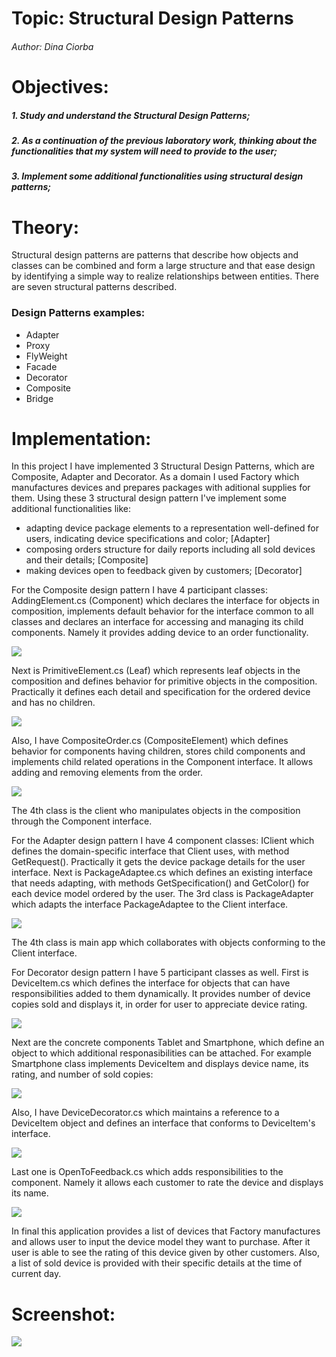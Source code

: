 # Topic: Structural Design Patterns
###### Author: Dina Ciorba
# Objectives:
##### 1. Study and understand the Structural Design Patterns;
##### 2. As a continuation of the previous laboratory work, thinking about the functionalities that my system will need to provide to the user;
##### 3. Implement some additional functionalities using structural design patterns;
# Theory:
Structural design patterns are patterns that describe how objects and classes can be combined and form a large structure and that ease design by identifying a simple way to realize relationships between entities. There are seven structural patterns described.
### Design Patterns examples:
- Adapter
- Proxy
- FlyWeight
- Facade
- Decorator
- Composite
- Bridge
# Implementation:

In this project I have implemented 3 Structural Design Patterns, which are Composite, Adapter and Decorator. As a domain I used Factory which manufactures devices 
and prepares packages with aditional supplies for them. Using these 3 structural design pattern I've implement some additional functionalities like: 
* adapting device package elements to a representation well-defined for users, indicating device specifications and color; [Adapter]
* composing orders structure for daily reports including all sold devices and their details; [Composite]
* making devices open to feedback given by customers; [Decorator]

For the Composite design pattern I have 4 participant classes: AddingElement.cs (Component) which declares the interface for objects in composition, implements default behavior for the interface common to all classes and declares an interface for accessing and managing its child components. Namely it provides adding device to an order functionality.

![](images/screen_lab2_1.png)

Next is PrimitiveElement.cs (Leaf) which represents leaf objects in the composition and defines behavior for primitive objects in the composition. Practically it defines each detail and specification for the ordered device and has no children.

![](images/screen_lab2_2.png)

Also, I have CompositeOrder.cs (CompositeElement) which defines behavior for components having children, stores child components and implements child related operations in the Component interface. It allows adding and removing elements from the order.

![](images/screen_lab2_3.png)

The 4th class is the client who manipulates objects in the composition through the Component interface.

For the Adapter design pattern I have 4 component classes: IClient which defines the domain-specific interface that Client uses, with method GetRequest(). Practically it gets the device package details for the user interface.
Next is PackageAdaptee.cs which defines an existing interface that needs adapting, with methods GetSpecification() and GetColor() for each device model ordered by the user. The 3rd class is PackageAdapter which adapts the interface PackageAdaptee to the Client interface.

![](images/screen_lab2_4.png)

The 4th class is main app which collaborates with objects conforming to the Client interface.

For Decorator design pattern I have 5 participant classes as well. First is DeviceItem.cs which defines the interface for objects that can have responsibilities added to them dynamically. It provides number of device copies sold and displays it, in order for user to appreciate device rating.

![](images/screen_lab2_5.png)

Next are the concrete components Tablet and Smartphone, which define an object to which additional responasibilities can be attached. For example Smartphone class implements DeviceItem and displays device name, its rating, and number of sold copies:

![](images/screen_lab2_6.png)

Also, I have DeviceDecorator.cs which maintains a reference to a DeviceItem object and defines an interface that conforms to DeviceItem's interface.

![](images/screen_lab2_77.png)

Last one is OpenToFeedback.cs which adds responsibilities to the component. Namely it allows each customer to rate the device and displays its name.

![](images/screen_lab2_8.png)

In final this application provides a list of devices that Factory manufactures and allows user to input the device model they want to purchase. After it user is able to see the rating of this device given by other customers. Also, a list of sold device is provided with their specific details at the time of current day.


# Screenshot:

![](images/screen_lab2_9.png)
